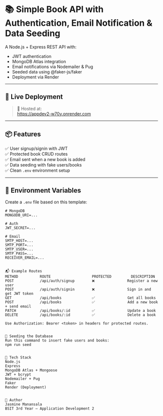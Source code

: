 # 📚 Simple Book API with Authentication, Email Notification & Data Seeding

A Node.js + Express REST API with:
- JWT authentication
- MongoDB Atlas integration
- Email notifications via Nodemailer & Pug
- Seeded data using @faker-js/faker
- Deployment via Render

---

## 🚀 Live Deployment

> 🔗 Hosted at:  
https://appdev2-w70y.onrender.com

---

## 📦 Features

✅ User signup/signin with JWT  
✅ Protected book CRUD routes  
✅ Email sent when a new book is added  
✅ Data seeding with fake users/books  
✅ Clean `.env` environment setup  

---

## 🔐 Environment Variables

Create a `.env` file based on this template:

```env
# MongoDB
MONGODB_URI=...

# Auth
JWT_SECRET=...

# Email
SMTP_HOST=...
SMTP_PORT=...
SMTP_USER=...
SMTP_PASS=...
RECEIVER_EMAIL=...


📬 Example Routes
METHOD	        ROUTE	                PROTECTED	      DESCRIPTION
POST	        /api/auth/signup	    ❌	            Register a new user
POST	        /api/auth/signin	    ❌	            Sign in and get JWT token
GET	            /api/books	            ✅	            Get all books
POST	        /api/books	            ✅	            Add a new book + send email
PATCH	        /api/books/:id	        ✅	            Update a book
DELETE	        /api/books/:id	        ✅	            Delete a book

Use Authorization: Bearer <token> in headers for protected routes.


🧪 Seeding the Database
Run this command to insert fake users and books:
npm run seed


📁 Tech Stack
Node.js
Express
MongoDB Atlas + Mongoose
JWT + bcrypt
Nodemailer + Pug
Faker
Render (Deployment)


👤 Author
Jasmine Manansala
BSIT 3rd Year — Application Development 2